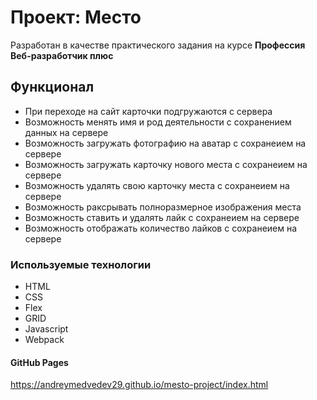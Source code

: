 # Проект: Место

Разработан в качестве практического задания на курсе **Профессия Веб-разработчик плюс**

## Функционал

* При переходе на сайт карточки подгружаются с сервера
* Возможность менять имя и род деятельности с сохранением данных на сервере
* Возможность загружать фотографию на аватар с сохранеием на сервере
* Возможность загружать карточку нового места с сохранеием на сервере
* Возможность удалять свою карточку места с сохранеием на сервере 
* Возможность раксрывать полноразмерное изображения места 
* Возможность ставить и удалять лайк с сохранеием на сервере
* Возможность отображать количество лайков с сохранеием на сервере


### Используемые технологии
* HTML
* CSS 
* Flex
* GRID
* Javascript
* Webpack



#### GitHub Pages

https://andreymedvedev29.github.io/mesto-project/index.html
